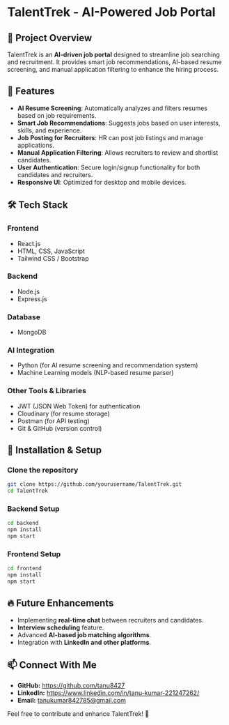 # TalentTrek - AI-Powered Job Portal

## 🚀 Project Overview
TalentTrek is an **AI-driven job portal** designed to streamline job searching and recruitment. It provides smart job recommendations, AI-based resume screening, and manual application filtering to enhance the hiring process.

## 🌟 Features
- **AI Resume Screening**: Automatically analyzes and filters resumes based on job requirements.
- **Smart Job Recommendations**: Suggests jobs based on user interests, skills, and experience.
- **Job Posting for Recruiters**: HR can post job listings and manage applications.
- **Manual Application Filtering**: Allows recruiters to review and shortlist candidates.
- **User Authentication**: Secure login/signup functionality for both candidates and recruiters.
- **Responsive UI**: Optimized for desktop and mobile devices.

## 🛠️ Tech Stack
### **Frontend**
- React.js
- HTML, CSS, JavaScript
- Tailwind CSS / Bootstrap

### **Backend**
- Node.js
- Express.js

### **Database**
- MongoDB

### **AI Integration**
- Python (for AI resume screening and recommendation system)
- Machine Learning models (NLP-based resume parser)

### **Other Tools & Libraries**
- JWT (JSON Web Token) for authentication
- Cloudinary (for resume storage)
- Postman (for API testing)
- Git & GitHub (version control)

## 📌 Installation & Setup
### **Clone the repository**
```bash
git clone https://github.com/yourusername/TalentTrek.git
cd TalentTrek
```

### **Backend Setup**
```bash
cd backend
npm install
npm start
```

### **Frontend Setup**
```bash
cd frontend
npm install
npm start
```

## 🔥 Future Enhancements
- Implementing **real-time chat** between recruiters and candidates.
- **Interview scheduling** feature.
- Advanced **AI-based job matching algorithms**.
- Integration with **LinkedIn and other platforms**.

## 📫 Connect With Me
- **GitHub:** https://github.com/tanu8427
- **LinkedIn:** https://www.linkedin.com/in/tanu-kumar-221247262/
- **Email:** tanukumar842785@gmail.com

Feel free to contribute and enhance TalentTrek! 🚀


